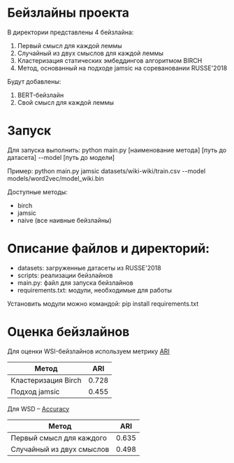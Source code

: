 # Бейзлайны проекта
В директории представлены 4 бейзлайна:
1. Первый смысл для каждой леммы
2. Случайный из двух смыслов для каждой леммы
3. Кластеризация статических эмбеддингов алгоритмом BIRCH
4. Метод, основанный на подходе jamsic на соревановании RUSSE'2018

Будут добавлены:
1. BERT-бейзлайн
2. Свой смысл для каждой леммы

# Запуск
Для запуска выполнить:
    python main.py [наименование метода] [путь до датасета] --model [путь до модели]

Пример:
    python main.py jamsic datasets/wiki-wiki/train.csv --model models/word2vec/model_wiki.bin

Доступные методы:
- birch
- jamsic
- naive (все наивные бейзлайны)

# Описание файлов и директорий:
- datasets: загруженные датасеты из RUSSE'2018
- scripts: реализации бейзлайнов
- main.py: файл для запуска бейзлайнов
- requirements.txt: модули, необходимые для работы

Установить модули можно командой:
    pip install requirements.txt

# Оценка бейзлайнов
Для оценки WSI-бейзлайнов используем метрику [ARI](https://scikit-learn.org/stable/modules/generated/sklearn.metrics.adjusted_rand_score.html)

| Метод | ARI |
| --- | ----------- |
| Кластеризация Birch | 0.728 |
| Подход jamsic | 0.455 |

Для WSD – [Accuracy](https://scikit-learn.org/stable/modules/generated/sklearn.metrics.accuracy_score.html)

| Метод | ARI |
| --- | ----------- |
| Первый смысл для каждого |  0.635 |
| Случайный из двух смыслов | 0.498 |
